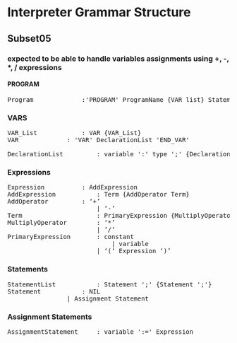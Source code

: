 # Interpreter Grammar Structure
## Subset05
### expected to be able to handle variables assignments using +, -, *, / expressions


#### PROGRAM 
<pre>
Program				:'PROGRAM' ProgramName {VAR_list} StatementList 'END_PROGRAM'
</pre>


### VARS
<pre>
VAR_List			: VAR {VAR_List} 
VAR				: 'VAR' DeclarationList 'END_VAR'
								
DeclarationList			: variable ':' type ';' {DeclarationList}
</pre>	


### Expressions
<pre>
Expression			: AddExpression
AddExpression			: Term {AddOperator Term}
AddOperator			: ‘+’
						| ‘-’
Term					: PrimaryExpression {MultiplyOperator PrimaryExpression}
MultiplyOperator		: ‘*’
						| ’/’
PrimaryExpression		: constant
							| variable
						| ‘(‘ Expression ‘)’
</pre>

### Statements
<pre>
StatementList			: Statement ';' {Statement ';'}
Statement			: NIL
				| Assignment Statement
</pre>


### Assignment Statements
<pre>
AssignmentStatement		: variable ':=' Expression
</pre>


